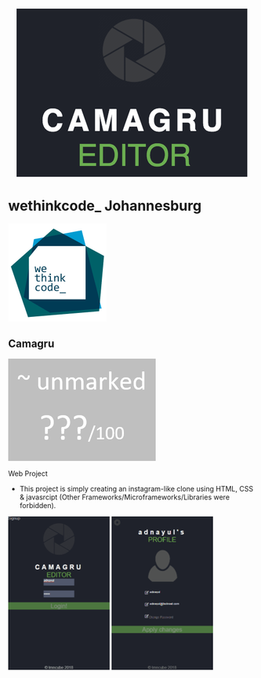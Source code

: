 <p align="center">
  <img src="resources/007.png"/>
</p>

# wethinkcode_ Johannesburg

![wethinkcode_ logo](resources/wtc.gif)

## Camagru

![final mark](resources/Camagru-finalmark.png)

Web Project

- This project is simply creating an instagram-like clone using HTML, CSS & javasrcipt (Other Frameworks/Microframeworks/Libraries were forbidden).  

<p>
  <img src="resources/001.gif" width="207" height="312" title="login">
  <img src="resources/003.gif" width="207" height="312" title="settings">
</p>
